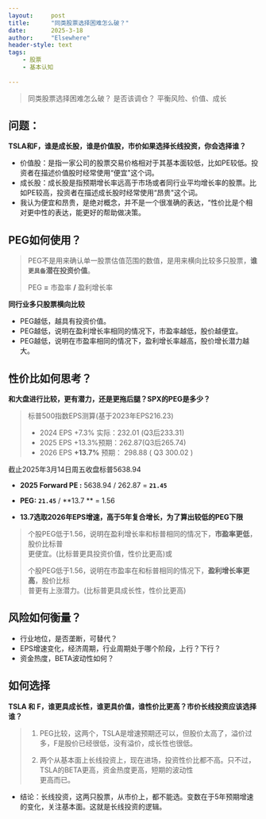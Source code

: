 ```yaml
---
layout: 	post
title: 		"同类股票选择困难怎么破？"
date:       2025-3-18
author: 	"Elsewhere"
header-style: text
tags:
    - 股票 
    - 基本认知
    
---
```


> 同类股票选择困难怎么破？
> 是否该调仓？
> 平衡风险、价值、成长



## 问题：

**TSLA和F，谁是成长股，谁是价值股，市价如果选择长线投资，你会选择谁？**

- 价值股：是指一家公司的股票交易价格相对于其基本面较低，比如PE较低。投资者在描述价值股时经常使用“便宜"这个词。
- 成长股：成长股是指预期增长率远高于市场或者同行业平均增长率的股票。比如PE较高，投资者在描述成长股时经常使用“昂贵"这个词。
- 我认为便宜和昂贵，是绝对概念，并不是一个很准确的表达，“性价比是个相对更中性的表达，能更好的帮助做决策。



## PEG如何使用？

> PEG不是用来确认单一股票估值范围的数值，是用来横向比较多只股票，**谁`更具备`潜在投资价值**。
>
> PEG **=** 市盈率 **/** 盈利增长率

**同行业多只股票横向比较**

- PEG越低，越具有投资价值。
- PEG越低，说明在盈利增长率相同的情况下，市盈率越低，股价越便宜。
- PEG越低，说明在市盈率相同的情况下，盈利增长率越高，股价增长潜力越大。



## 性价比如何思考？

**和大盘进行比较，更有潜力，还是更拖后腿？SPX的PEG是多少？**

> 标普500指数EPS测算(基于2023年EPS216.23)
>
> - 2024 EPS +7.3% 实际：232.01 (Q3后233.31)
> - 2025 EPS +13.3%预期：262.87(Q3后265.74)
> - 2026 EPS **+13.7%** 预期： 298.88 ( Q3 300.02 )

截止2025年3月14日周五收盘标普5638.94

- **2025 Forward PE :** 5638.94 / 262.87 = **`21.45`**
- **PEG:** **`21.45`** / **13.7 ** = 1.56

- **13.7选取2026年EPS增速，高于5年复合增长，为了算出较低的PEG下限**

> 个股PEG低于1.56，说明在盈利增长率和标普相同的情况下，**市盈率更低**，股价比标普  
> 更便宜。(比标普更具投资价值，性价比更高)或
>
> 个股PEG低于1.56，说明在市盈率在和标普相同的情况下，**盈利增长率更高**，股价比标  
> 普更有上涨潜力。(比标普更具成长性，性价比更高)



## 风险如何衡量？

- 行业地位，是否垄断，可替代？
- EPS增速变化，经济周期，行业周期处于哪个阶段，上行？下行？
- 资金热度，BETA波动性如何？

## 如何选择

**TSLA 和 F，谁更具成长性，谁更具价值，谁性价比更高？市价长线投资应该选择谁？**

> 1. PEG比较，这两个，TSLA是增速预期还可以，但股价太高了，溢价过多，F是股价已经很低，没有溢价，成长性也很低。   
>
> 2. 两个从基本面上长线投资上，现在进场，投资性价比都不高。只不过，TSLA的BETA更高，资金热度更高，短期的波动性   
> 更高而已。

- 结论：长线投资，这两只股票，从市价上，都不能选。变数在于5年预期增速的变化，关注基本面。这就是长线投资的逻辑。
